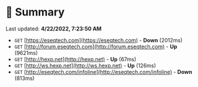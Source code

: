 # 📖 Summary
Last updated: **4/22/2022, 7:23:50 AM**

- `GET` [https://eseqtech.com](https://eseqtech.com) - **Down** (2012ms)
- `GET` [http://forum.eseqtech.com](http://forum.eseqtech.com) - **Up** (9621ms)
- `GET` [http://hexp.net](http://hexp.net) - **Up** (67ms)
- `GET` [http://ws.hexp.net](http://ws.hexp.net) - **Up** (126ms)
- `GET` [http://eseqtech.com/infoline](http://eseqtech.com/infoline) - **Down** (813ms)
